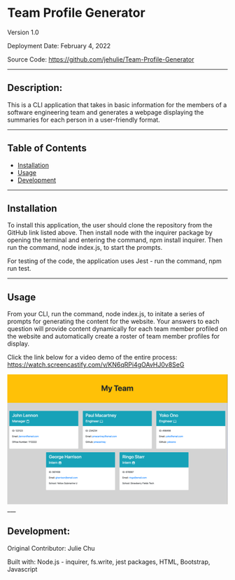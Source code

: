 # Team Profile Generator

Version 1.0

Deployment Date: February 4, 2022

Source Code: https://github.com/jehulie/Team-Profile-Generator

---

## Description:
This is a CLI application that takes in basic information for the members of a software engineering team and generates a webpage displaying the summaries for each person in a user-friendly format.

___

 ## Table of Contents
  * [Installation](#installation)
  * [Usage](#usage)
  * [Development](#development)

---

## Installation
To install this application, the user should clone the repository from the GitHub link listed above. Then install node with the inquirer package by opening the terminal and entering the command, npm install inquirer. Then run the command, node index.js, to start the prompts. 

For testing of the code, the application uses Jest - run the command, npm run test.

---

## Usage

From your CLI, run the command, node index.js, to initate a series of prompts for generating the content for the website. Your answers to each question will provide content dynamically for each team member profiled on the website and automatically create a roster of team member profiles for display.

Click the link below for a video demo of the entire process: <br>
https://watch.screencastify.com/v/KN6qRPi4gOAvHJ0v8SeG <br>

<img src="./assets/sample_web_teamprofile.png">
___

## Development:

Original Contributor: Julie Chu

Built with: Node.js - inquirer, fs.write, jest packages, HTML, Bootstrap, Javascript